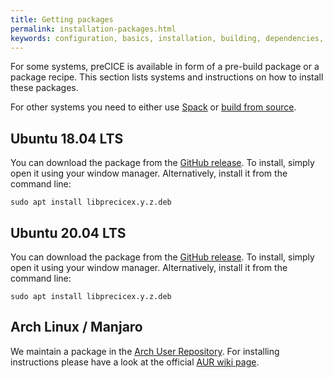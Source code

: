 ```yaml
---
title: Getting packages
permalink: installation-packages.html
keywords: configuration, basics, installation, building, dependencies, spack
---
```


For some systems, preCICE is available in form of a pre-build package or a package recipe.
This section lists systems and instructions on how to install these packages.

For other systems you need to either use [Spack](installation-spack.html) or [build from source](installation-source-preparation.html).

## Ubuntu 18.04 LTS

You can download the package from the [GitHub release](https://github.com/precice/precice/releases/latest).
To install, simply open it using your window manager.
Alternatively, install it from the command line:
```
sudo apt install libprecicex.y.z.deb
```

## Ubuntu 20.04 LTS

You can download the package from the [GitHub release](https://github.com/precice/precice/releases/latest).
To install, simply open it using your window manager.
Alternatively, install it from the command line:
```
sudo apt install libprecicex.y.z.deb
```

## Arch Linux / Manjaro

We maintain a package in the [Arch User Repository](https://aur.archlinux.org/packages/precice/).
For installing instructions please have a look at the official [AUR wiki page](https://wiki.archlinux.org/index.php/Arch_User_Repository).
